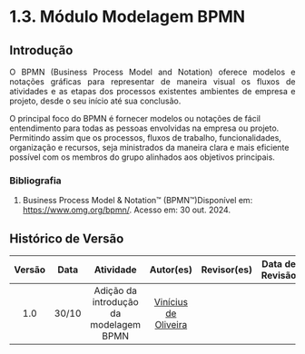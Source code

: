 # 1.3. Módulo Modelagem BPMN
<!-- 
Foco_3: Modelagem na Notação BPMN.

Entrega Mínima: Modelagem BPMN, orientando-se por uma abordagem metodológica à escolha da equipe (por exemplo, combinação de práticas do Scrum & XP).

Apresentação (em sala) explicando o detalhamento metodológico desenhado como um modelo em BPMN, com: (i) rastro claro aos membros participantes (MOSTRAR QUADRO DE PARTICIPAÇÕES & COMMITS); (ii) justificativas & senso crítico sobre as escolhas metodológicas adotadas para o projeto; e (iii) comentários gerais sobre o trabalho em equipe. Tempo da Apresentação: +/- 5min. Recomendação: Apresentar diretamente via Wiki ou GitPages do Projeto. Baixar os conteúdos com antecedência, evitando problemas de internet no momento de exposição nas Dinâmicas de Avaliação.

A Wiki ou GitPages do Projeto deve conter um tópico dedicado ao Módulo Modelagem BPMN, com modelagem BPMN (viés metodológico), histórico de versões, referências, e demais detalhamentos gerados pela equipe nesse escopo.

Demais orientações disponíveis nas Diretrizes (vide Moodle). -->

## Introdução
<p style="text-align: justify;">
O BPMN (Business Process Model and Notation) oferece modelos e notações gráficas para representar de maneira visual os fluxos de atividades e as etapas dos processos existentes ambientes de empresa e projeto, desde o seu início até sua conclusão.

O principal foco do BPMN é fornecer modelos ou notações de fácil entendimento para todas as pessoas envolvidas na empresa ou projeto. Permitindo assim que os processos, fluxos de trabalho, funcionalidades, organização e recursos, seja ministrados da maneira clara e mais eficiente possível com os membros do grupo alinhados aos objetivos principais.
</p>

### Bibliografia

1. Business Process Model & Notation™ (BPMN™)Disponível em: <https://www.omg.org/bpmn/>. Acesso em: 30 out. 2024.

## Histórico de Versão

| Versão | Data  | Atividade                 | Autor(es)             | Revisor(es)      | Data de Revisão |
| :----: | :---: | :-----------------------: | :-------------------: | :--------------: | :-------------: |
 | 1.0 | 30/10 | Adição da introdução da modelagem BPMN | [Vinícius de Oliveira](https://github.com/ViniciussdeOliveira) | <!--[nome](https://github.com/Usuario do github)--> | <!-- xx/xx --> |